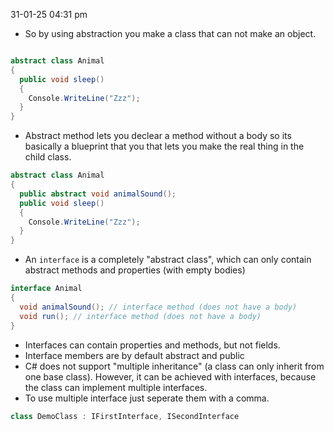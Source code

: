31-01-25
04:31 pm

- So by using abstraction you make a class that can not make an object. 

```C#

abstract class Animal 
{
  public void sleep() 
  {
    Console.WriteLine("Zzz");
  }
}

```

- Abstract method lets you declear a method without a body so its basically a blueprint that you that lets you make the real thing in the child class. 

```C#
abstract class Animal 
{
  public abstract void animalSound();
  public void sleep() 
  {
    Console.WriteLine("Zzz");
  }
}
```


- An `interface` is a completely "abstract class", which can only contain abstract methods and properties (with empty bodies)

```C# 
interface Animal 
{
  void animalSound(); // interface method (does not have a body)
  void run(); // interface method (does not have a body)
}
```

- Interfaces can contain properties and methods, but not fields.
- Interface members are by default abstract and public
- C# does not support "multiple inheritance" (a class can only inherit from one base class). However, it can be achieved with interfaces, because the class can implement multiple interfaces.
- To use multiple interface just seperate them with a comma.

```C#
class DemoClass : IFirstInterface, ISecondInterface
``` 

